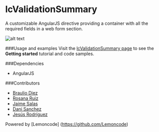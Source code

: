 lcValidationSummary
===================


A customizable AngularJS directive providing a container with all the required fields in a web form section.

![alt text](http://lemoncode.github.io/lc-validation-summary/images/screenshot2.PNG)

###Usage and examples
Visit the [lcValidationSummary page](http://lemoncode.github.io/lc-validation-summary/) to see the __Getting started__ tutorial and code samples.

###Dependencies
* AngularJS

###Contributors
* [Braulio Diez](https://github.com/brauliodiez)
* [Rosana Ruiz](https://github.com/totemika) 
* [Jaime Salas](https://github.com/JaimeSalas)
* [Dani Sanchez](https://github.com/Nasdan)
* [Jesús Rodríguez](https://github.com/Foxandxss)


Powered by [Lemoncode] (https://github.com/Lemoncode)





